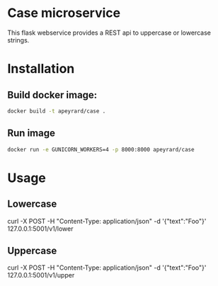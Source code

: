 # Case microservice

This flask webservice provides a REST api to uppercase or lowercase strings.

# Installation

## Build docker image:
```bash
docker build -t apeyrard/case .
```

## Run image
```bash
docker run -e GUNICORN_WORKERS=4 -p 8000:8000 apeyrard/case
```

# Usage

## Lowercase
curl -X POST -H "Content-Type: application/json" -d '{"text":"Foo"}' 127.0.0.1:5001/v1/lower

## Uppercase
curl -X POST -H "Content-Type: application/json" -d '{"text":"Foo"}' 127.0.0.1:5001/v1/upper

